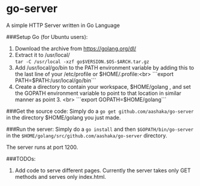 # go-server
A simple HTTP Server written in Go Language

###Setup Go (for Ubuntu users):
1. Download the archive from https://golang.org/dl/
2. Extract it to /usr/local/ <br>
```tar -C /usr/local -xzf go$VERSION.$OS-$ARCH.tar.gz```
3. Add /usr/local/go/bin to the PATH environment variable by adding 
this to the last line of your /etc/profile or $HOME/.profile:<br>
```export PATH=$PATH:/usr/local/go/bin```
4. Create a directory to contain your workspace, 
$HOME/golang , and set the GOPATH environment variable to point to that location in similar manner as point 3. <br>
```export GOPATH=$HOME/golang```

###Get the source code:
Simply do a ```go get github.com/aashaka/go-server``` in the directory $HOME/golang you just made.

###Run the server:
Simply do a ```go install``` and then ```$GOPATH/bin/go-server``` in 
the ```$HOME/golang/src/github.com/aashaka/go-server``` directory.

The server runs at port 1200.

###TODOs: 
1. Add code to serve different pages. Currently the server takes only GET methods and serves only index.html.
